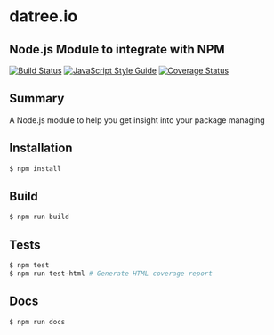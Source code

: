 # datree.io
## Node.js Module to integrate with NPM

[![Build Status](https://travis-ci.org/datreeio/node-datreeio.svg?branch=master)](https://travis-ci.org/datreeio/node-datreeio)
[![JavaScript Style Guide](https://img.shields.io/badge/code_style-standard-brightgreen.svg)](https://standardjs.com)
[![Coverage Status](https://coveralls.io/repos/github/datreeio/node-datreeio/badge.svg?branch=master)](https://coveralls.io/github/datreeio/node-datreeio?branch=master)
## Summary
A Node.js module to help you get insight into your package managing

## Installation
```bash
$ npm install
```

## Build
```bash
$ npm run build
```

## Tests
```bash
$ npm test
$ npm run test-html # Generate HTML coverage report
```

## Docs
```bash
$ npm run docs
```
